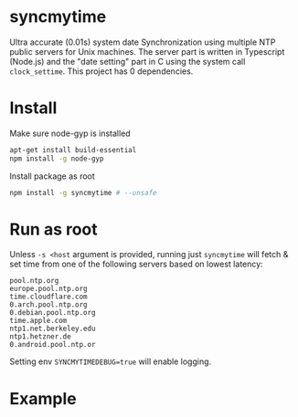 # syncmytime

Ultra accurate (0.01s) system date Synchronization using multiple NTP public servers for Unix machines. 
The server part is written in Typescript (Node.js) and the "date setting" part in C using the
system call `clock_settime`. This project has 0 dependencies.

# Install

Make sure node-gyp is installed
```bash
apt-get install build-essential
npm install -g node-gyp
```

Install package as root
```bash
npm install -g syncmytime # --unsafe
```

# Run as root

Unless `-s <host` argument is provided, running just `syncmytime` will fetch & set time from one of the following servers based on lowest latency: 
```
pool.ntp.org
europe.pool.ntp.org
time.cloudflare.com
0.arch.pool.ntp.org
0.debian.pool.ntp.org
time.apple.com
ntp1.net.berkeley.edu
ntp1.hetzner.de
0.android.pool.ntp.or
```
Setting env `SYNCMYTIMEDEBUG=true` will enable logging.

# Example
